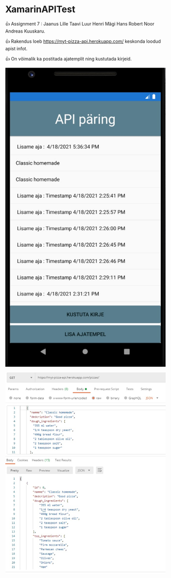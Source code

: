 # XamarinAPITest
:+1: Assignment 7 : Jaanus Lille Taavi Luur Henri Mägi Hans Robert Noor Andreas Kuuskaru.

:+1: Rakendus loeb https://myt-pizza-api.herokuapp.com/ keskonda loodud apist infot. 

:+1: On võimalik ka postitada ajatemplit ning kustutada kirjeid.

![](img/1.jpg)

![](img/2.jpg)
